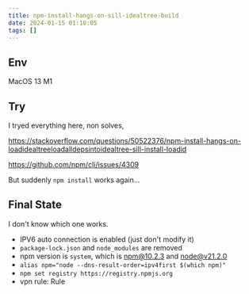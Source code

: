 ```yaml
---
title: npm-install-hangs-on-sill-idealtree-build
date: 2024-01-15 01:10:05
tags: []
---
```

## Env

MacOS 13 M1

## Try

I tryed everything here, non solves, 

https://stackoverflow.com/questions/50522376/npm-install-hangs-on-loadidealtreeloadalldepsintoidealtree-sill-install-loadid

https://github.com/npm/cli/issues/4309

But suddenly `npm install` works again...

## Final State

I don't know which one works.

- IPV6 auto connection is enabled (just don't modify it)
- `package-lock.json` and `node_modules` are removed
- npm version is `system`, which is npm@10.2.3 and node@v21.2.0
- `alias npm="node --dns-result-order=ipv4first $(which npm)"`
- `npm set registry https://registry.npmjs.org`
- vpn rule: Rule

